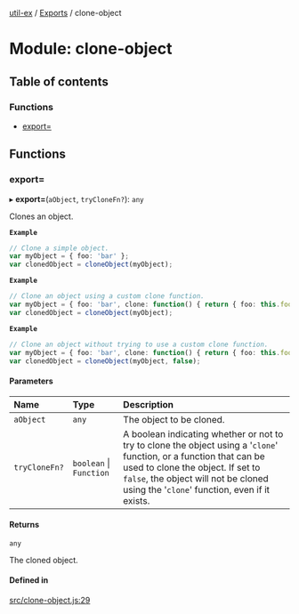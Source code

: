 [util-ex](../README.md) / [Exports](../modules.md) / clone-object

# Module: clone-object

## Table of contents

### Functions

- [export&#x3D;](clone_object.md#export&#x3D;)

## Functions

### export&#x3D;

▸ **export=**(`aObject`, `tryCloneFn?`): `any`

Clones an object.

**`Example`**

```ts
// Clone a simple object.
var myObject = { foo: 'bar' };
var clonedObject = cloneObject(myObject);
```

**`Example`**

```ts
// Clone an object using a custom clone function.
var myObject = { foo: 'bar', clone: function() { return { foo: this.foo }; } };
var clonedObject = cloneObject(myObject);
```

**`Example`**

```ts
// Clone an object without trying to use a custom clone function.
var myObject = { foo: 'bar', clone: function() { return { foo: this.foo }; } };
var clonedObject = cloneObject(myObject, false);
```

#### Parameters

| Name | Type | Description |
| :------ | :------ | :------ |
| `aObject` | `any` | The object to be cloned. |
| `tryCloneFn?` | `boolean` \| `Function` | A boolean indicating whether or not to try to clone the object using a '`clone`' function, or a function that can be used to clone the object. If set to `false`, the object will not be cloned using the '`clone`' function, even if it exists. |

#### Returns

`any`

The cloned object.

#### Defined in

[src/clone-object.js:29](https://github.com/snowyu/util-ex.js/blob/10dfb41/src/clone-object.js#L29)
